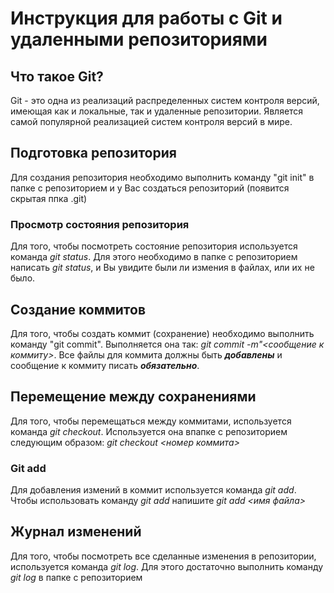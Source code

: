 # Инструкция для работы с Git и удаленными репозиториями
 
## Что такое Git?
Git - это одна из реализаций распределенных систем контроля версий, имеющая как и локальные, так и удаленные репозитории. Является самой популярной реализацией систем контроля версий в мире.
 
## Подготовка репозитория
Для создания репозитория необходимо выполнить команду "git init" в папке с репозиторием и у Вас создаться репозиторий (появится скрытая ппка .git)

### Просмотр состояния репозитория
Для того, чтобы посмотреть состояние репозитория используется команда *git status*. Для этого необходимо в папке с репозиторием написать *git status*, и Вы увидите были ли измения в файлах, или их не было.

## Создание коммитов
Для того, чтобы создать коммит (сохранение) необходимо выполнить команду "git commit". Выполняется она так: *git commit -m"<сообщение к коммиту>*. Все файлы для коммита должны быть ***добавлены*** и сообщение к коммиту писать ***обязательно***.

## Перемещение между сохранениями
Для того, чтобы перемещаться между коммитами, используется команда *git checkout*. Используется она впапке с репозиторием следующим образом: *git checkout <номер коммита>*
 
### Git add
Для добавления измений в коммит используется команда *git add*. Чтобы использовать команду *git add* напишите *git add <имя файла>*

## Журнал изменений
Для того, чтобы посмотреть все сделанные изменения в репозитории, используется команда *git log*. Для этого достаточно выполнить команду *git log* в папке с репозиторием
